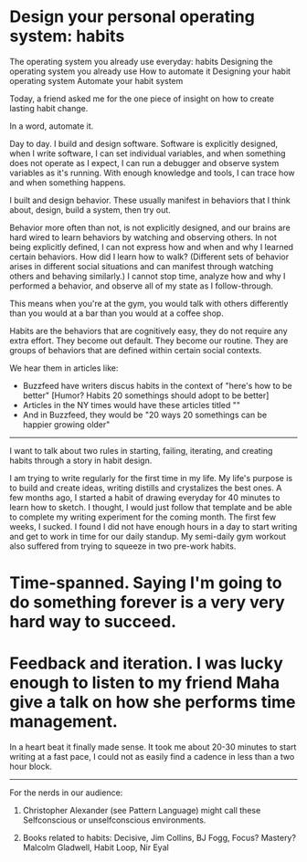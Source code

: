 # Design your personal operating system: habits

The operating system you already use everyday: habits
Designing the operating system you already use
How to automate it
Designing your habit operating system
Automate your habit system


Today, a friend asked me for the one piece of insight on how to create lasting habit change.

In a word, automate it. 

Day to day. I build and design software. Software is explicitly designed, when I write software, I can set individual variables, and when something does not operate as I expect, I can run a debugger and observe system variables as it's running. With enough knowledge and tools, I can trace how and when something happens.

I built and design behavior. These usually manifest in behaviors that I think about, design, build a system, then try out. 

Behavior more often than not, is not explicitly designed, and our brains are hard wired to learn behaviors by watching and observing others. In not being explicitly defined, I can not express how and when and why I learned certain behaviors. How did I learn how to walk? (Different sets of behavior arises in different social situations and can manifest through watching others and behaving similarly.) I cannot stop time, analyze how and why I performed a behavior, and observe all of my state as I follow-through.

This means when you're at the gym, you would talk with others differently than you would at a bar than you would at a coffee shop.

Habits are the behaviors that are cognitively easy, they do not require any extra effort. They become out default. They become our routine. They are groups of behaviors that are defined within certain social contexts.


We hear them in articles like: 
- Buzzfeed have writers discus habits in the context of "here's how to be better" [Humor? Habits 20 somethings should adopt to be better]
- Articles in the NY times would have these articles titled ""
- And in Buzzfeed, they would be "20 ways 20 somethings can be happier growing older"

--------------

I want to talk about two rules in starting, failing, iterating, and creating habits through a story in habit design.

I am trying to write regularly for the first time in my life. My life's purpose is to build and create ideas, writing distills and crystalizes the best ones. A few months ago, I started a habit of drawing everyday for 40 minutes to learn how to sketch. I thought, I would just follow that template and be able to complete my writing experiment for the coming month. The first few weeks, I sucked. I found I did not have enough hours in a day to start writing and get to work in time for our daily standup. My semi-daily gym workout also suffered from trying to squeeze in two pre-work habits.

# Time-spanned. Saying I'm going to do something forever is a very very hard way to succeed.
# Feedback and iteration. I was lucky enough to listen to my friend Maha give a talk on how she performs time management. 

In a heart beat it finally made sense. It took me about 20-30 minutes to start writing at a fast pace, I could not as easily find a cadence in less than a two hour block.

--------------

For the nerds in our audience:
1) Christopher Alexander (see Pattern Language) might call these Selfconscious or unselfconscious environments. 

2) Books related to habits: Decisive, Jim Collins, BJ Fogg, Focus? Mastery? Malcolm Gladwell, Habit Loop, Nir Eyal
